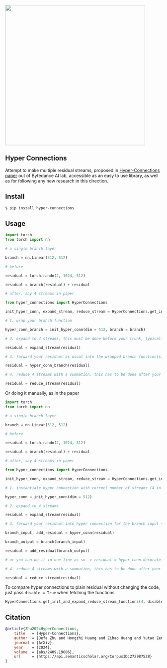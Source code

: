 <img src="./hyper-connections.png" width="450px"></img>

## Hyper Connections

Attempt to make multiple residual streams, proposed in [Hyper-Connections paper](https://arxiv.org/abs/2409.19606) out of Bytedance AI lab, accessible as an easy to use library, as well as for following any new research in this direction.

## Install

```bash
$ pip install hyper-connections
```

## Usage

```python
import torch
from torch import nn

# a single branch layer

branch = nn.Linear(512, 512)

# before

residual = torch.randn(2, 1024, 512)

residual = branch(residual) + residual

# after, say 4 streams in paper

from hyper_connections import HyperConnections

init_hyper_conn, expand_stream, reduce_stream = HyperConnections.get_init_and_expand_reduce_stream_functions(4)

# 1. wrap your branch function

hyper_conn_branch = init_hyper_conn(dim = 512, branch = branch)

# 2. expand to 4 streams, this must be done before your trunk, typically a for-loop with many branch functions

residual = expand_stream(residual)

# 3. forward your residual as usual into the wrapped branch function(s)

residual = hyper_conn_branch(residual) 

# 4. reduce 4 streams with a summation, this has to be done after your for-loop trunk. for transformer, unsure whether to do before or after final norm

residual = reduce_stream(residual)
```

Or doing it manually, as in the paper

```python
import torch
from torch import nn

# a single branch layer

branch = nn.Linear(512, 512)

# before

residual = torch.randn(2, 1024, 512)

residual = branch(residual) + residual

# after, say 4 streams in paper

from hyper_connections import HyperConnections

init_hyper_conn, expand_stream, reduce_stream = HyperConnections.get_init_and_expand_reduce_stream_functions(4)

# 1. instantiate hyper connection with correct number of streams (4 in this case) - or use the init function above

hyper_conn = init_hyper_conn(dim = 512)

# 2. expand to 4 streams

residual = expand_stream(residual)

# 3. forward your residual into hyper connection for the branch input + add residual function (learned betas)

branch_input, add_residual = hyper_conn(residual)

branch_output = branch(branch_input)

residual = add_residual(branch_output)

# or you can do it in one line as so -> residual = hyper_conn.decorate_branch(branch)(residual)

# 4. reduce 4 streams with a summation, this has to be done after your for loop trunk

residual = reduce_stream(residual)
```

To compare hyper connections to plain residual without changing the code, just pass `disable = True` when fetching the functions

```python
HyperConnections.get_init_and_expand_reduce_stream_functions(4, disable = True)
```

## Citation

```bibtex
@article{Zhu2024HyperConnections,
    title   = {Hyper-Connections},
    author  = {Defa Zhu and Hongzhi Huang and Zihao Huang and Yutao Zeng and Yunyao Mao and Banggu Wu and Qiyang Min and Xun Zhou},
    journal = {ArXiv},
    year    = {2024},
    volume  = {abs/2409.19606},
    url     = {https://api.semanticscholar.org/CorpusID:272987528}
}
```
